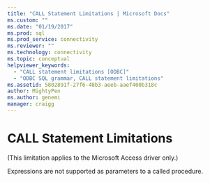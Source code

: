 ```yaml
---
title: "CALL Statement Limitations | Microsoft Docs"
ms.custom: ""
ms.date: "01/19/2017"
ms.prod: sql
ms.prod_service: connectivity
ms.reviewer: ""
ms.technology: connectivity
ms.topic: conceptual
helpviewer_keywords: 
  - "CALL statement limitations [ODBC]"
  - "ODBC SQL grammar, CALL statement limitations"
ms.assetid: 5802891f-27f6-48b3-aeeb-aaef400b318c
author: MightyPen
ms.author: genemi
manager: craigg
---
```

# CALL Statement Limitations
(This limitation applies to the Microsoft Access driver only.)  
  
 Expressions are not supported as parameters to a called procedure.
